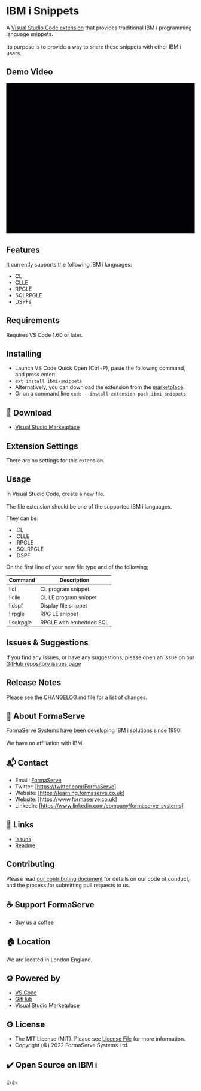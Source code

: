 # IBM i Snippets

A [Visual Studio Code extension](https://code.visualstudio.com/) that provides traditional IBM i programming language snippets.
<br>
<br>
Its purpose is to provide a way to share these snippets with other IBM i users.

## Demo Video

![IBMi Snippets Demo](vscode_ibmi_snippets.gif)

## Features

It currently supports the following IBM i languages:

* CL
* CLLE
* RPGLE
* SQLRPGLE
* DSPFs

## Requirements

Requires VS Code 1.60 or later.

## Installing

* Launch VS Code Quick Open (Ctrl+P), paste the following command, and press enter:
* `ext install ibmi-snippets`
* Alternatively, you can download the extension from the [marketplace](https://marketplace.visualstudio.com/items?itemName=pack.ibmi-snippets).
* Or on a command line `code --install-extension pack.ibmi-snippets`

## 🔗 Download

* [Visual Studio Marketplace](https://marketplace.visualstudio.com/)

## Extension Settings

There are no settings for this extension.

## Usage

In Visual Studio Code, create a new file.
<br>
<br>
The file extension should be one of the supported IBM i languages.

They can be:

* .CL
* .CLLE
* .RPGLE
* .SQLRPGLE
* .DSPF

On the first line of your new file type and of the following;

| **Command** | **Description**         |
|-------------|-------------------------|
| !icl        | CL program snippet      |
| !iclle      | CL LE program snippet   |
| !idspf      | Display file snippet    |
| !irpgle     | RPG LE snippet          |
| !isqlrpgle  | RPGLE with embedded SQL |

## Issues & Suggestions

If you find any issues, or have any suggestions, please open an issue on our [GitHub repository issues page](https://github.com/FormaServe/IBMi-Snippets/issues)

## Release Notes

Please see the [CHANGELOG.md](CHANGELOG.md) file for a list of changes.

## 🏢 About FormaServe

FormaServe Systems have been developing IBM i solutions since 1990.
<br>
<br>
We have no affiliation with IBM.

## 📬 Contact

* Email: [FormaServe](fss@formaserve.co.uk)
* Twitter: [https://twitter.com/FormaServe]
* Website: [https://learning.formaserve.co.uk]
* Website: [https://www.formaserve.co.uk]
* LinkedIn: [https://www.linkedin.com/company/formaserve-systems]

## 🔗 Links

* [Issues](https://github.com/formaserve/ibmi-snippets/issues)
* [Readme](https://github.com/formaserve/ibmi-snippets/blob/master/README.md)

## Contributing

Please read [our contributing document](CONTRIBUTING.md) for details on our code of conduct, and the process for submitting pull requests to us.

## ☕ Support FormaServe

* [Buy us a coffee](https://ko-fi.com/andyyouens)

## 🏠 Location

We are located in London England.

## ⚙️ Powered by

* [VS Code](https://code.visualstudio.com)
* [GitHub](https://github.com)
* [Visual Studio Marketplace](https://marketplace.visualstudio.com)

## ⚙️ License

* The MIT License (MIT). Please see [License File](LICENSE.md) for more information.
* Copyright (&copy;) 2022 FormaServe Systems Ltd.

## ✔️ Open Source on IBM i

👍👍
